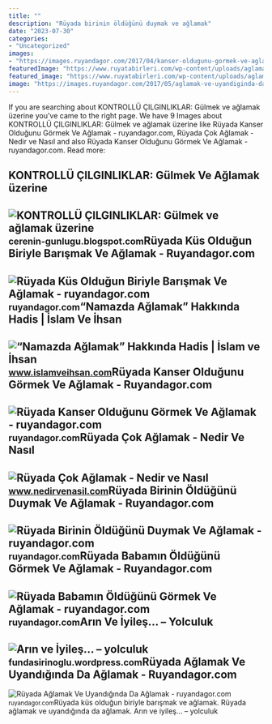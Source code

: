 ```yaml
---
title: ""
description: "Rüyada birinin öldüğünü duymak ve ağlamak"
date: "2023-07-30"
categories:
- "Uncategorized"
images:
- "https://images.ruyandagor.com/2017/04/kanser-oldugunu-gormek-ve-aglamak-1238.jpg"
featuredImage: "https://www.ruyatabirleri.com/wp-content/uploads/aglamak_70102.jpg"
featured_image: "https://www.ruyatabirleri.com/wp-content/uploads/aglamak_70102.jpg"
image: "https://images.ruyandagor.com/2017/05/aglamak-ve-uyandiginda-da-aglamak-1300.jpg"
---
```


If you are searching about KONTROLLÜ ÇILGINLIKLAR: Gülmek ve ağlamak üzerine you've came to the right page. We have 9 Images about KONTROLLÜ ÇILGINLIKLAR: Gülmek ve ağlamak üzerine like Rüyada Kanser Olduğunu Görmek Ve Ağlamak - ruyandagor.com, Rüyada Çok Ağlamak - Nedir ve Nasıl and also Rüyada Kanser Olduğunu Görmek Ve Ağlamak - ruyandagor.com. Read more:

KONTROLLÜ ÇILGINLIKLAR: Gülmek Ve Ağlamak üzerine
-------------------------------------------------

 ![KONTROLLÜ ÇILGINLIKLAR: Gülmek ve ağlamak üzerine](http://3.bp.blogspot.com/-nzD2bryxIDM/Uf9KiT9gzuI/AAAAAAAACrU/cxamUD8WwfQ/w1200-h630-p-k-no-nu/tobehappyisnotasin.jpg) <small>cerenin-gunlugu.blogspot.com</small>Rüyada Küs Olduğun Biriyle Barışmak Ve Ağlamak - Ruyandagor.com
---------------------------------------------------------------

 ![Rüyada Küs Olduğun Biriyle Barışmak Ve Ağlamak - ruyandagor.com](https://images.ruyandagor.com/2017/05/kus-oldugun-biriyle-barismak-ve-aglamak-1319.jpg) <small>ruyandagor.com</small>“Namazda Ağlamak” Hakkında Hadis | İslam Ve İhsan
-------------------------------------------------

 ![“Namazda Ağlamak” Hakkında Hadis | İslam ve İhsan](https://www.islamveihsan.com/wp-content/uploads/2021/05/namazda-aglamak-hakkinda-hadis-179771-m.jpg) <small>www.islamveihsan.com</small>Rüyada Kanser Olduğunu Görmek Ve Ağlamak - Ruyandagor.com
---------------------------------------------------------

 ![Rüyada Kanser Olduğunu Görmek Ve Ağlamak - ruyandagor.com](https://images.ruyandagor.com/2017/04/kanser-oldugunu-gormek-ve-aglamak-1238.jpg) <small>ruyandagor.com</small>Rüyada Çok Ağlamak - Nedir Ve Nasıl
-----------------------------------

 ![Rüyada Çok Ağlamak - Nedir ve Nasıl](https://www.nedirvenasil.com/wp-content/uploads/2020/11/Ruyada-Cok-Aglamak.jpg) <small>www.nedirvenasil.com</small>Rüyada Birinin Öldüğünü Duymak Ve Ağlamak - Ruyandagor.com
----------------------------------------------------------

 ![Rüyada Birinin Öldüğünü Duymak Ve Ağlamak - ruyandagor.com](https://images.ruyandagor.com/2017/04/birinin-oldugunu-duymak-ve-aglamak-1344.jpg) <small>ruyandagor.com</small>Rüyada Babamın Öldüğünü Görmek Ve Ağlamak - Ruyandagor.com
----------------------------------------------------------

 ![Rüyada Babamın Öldüğünü Görmek Ve Ağlamak - ruyandagor.com](https://images.ruyandagor.com/2017/04/babamin-oldugunu-gormek-ve-aglamak-1811.jpg) <small>ruyandagor.com</small>Arın Ve İyileş… – Yolculuk
--------------------------

 ![Arın ve İyileş… – yolculuk](https://www.ruyatabirleri.com/wp-content/uploads/aglamak_70102.jpg) <small>fundasirinoglu.wordpress.com</small>Rüyada Ağlamak Ve Uyandığında Da Ağlamak - Ruyandagor.com
---------------------------------------------------------

 ![Rüyada Ağlamak Ve Uyandığında Da Ağlamak - ruyandagor.com](https://images.ruyandagor.com/2017/05/aglamak-ve-uyandiginda-da-aglamak-1300.jpg) <small>ruyandagor.com</small>Rüyada küs olduğun biriyle barışmak ve ağlamak. Rüyada ağlamak ve uyandığında da ağlamak. Arın ve i̇yileş… – yolculuk
